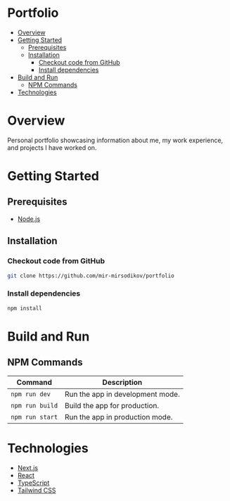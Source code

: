 <h1>Portfolio</h1>

- [Overview](#overview)
- [Getting Started](#getting-started)
  - [Prerequisites](#prerequisites)
  - [Installation](#installation)
    - [Checkout code from GitHub](#checkout-code-from-github)
    - [Install dependencies](#install-dependencies)
- [Build and Run](#build-and-run)
  - [NPM Commands](#npm-commands)
- [Technologies](#technologies)


# Overview

Personal portfolio showcasing information about me, my work experience, and projects I have worked on.

# Getting Started

## Prerequisites

- [Node.js](https://nodejs.org/en/)

## Installation

### Checkout code from GitHub

```bash
git clone https://github.com/mir-mirsodikov/portfolio
```

### Install dependencies

```bash
npm install
```

# Build and Run

## NPM Commands

| Command | Description |
| ------- | ----------- |
| `npm run dev` | Run the app in development mode. |
| `npm run build` | Build the app for production. |
| `npm run start` | Run the app in production mode. |

# Technologies

- [Next.js](https://nextjs.org/)
- [React](https://reactjs.org/)
- [TypeScript](https://www.typescriptlang.org/)
- [Tailwind CSS](https://tailwindcss.com/)
